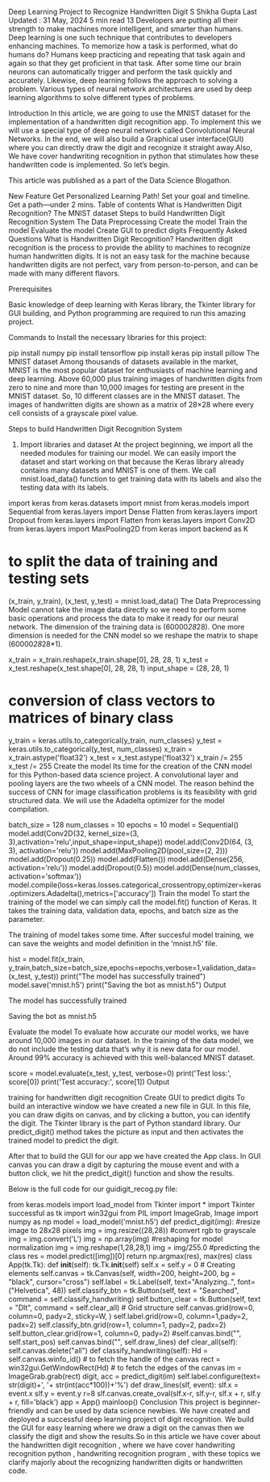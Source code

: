  Deep Learning Project to Recognize Handwritten Digit
S
Shikha Gupta
Last Updated : 31 May, 2024
 5 min read
13
Developers are putting all their strength to make machines more intelligent, and smarter than humans. Deep learning is one such technique that contributes to developers enhancing machines. To memorize how a task is performed, what do humans do? Humans keep practicing and repeating that task again and again so that they get proficient in that task. After some time our brain neurons can automatically trigger and perform the task quickly and accurately. Likewise, deep learning follows the approach to solving a problem. Various types of neural network architectures are used by deep learning algorithms to solve different types of problems.

Introduction
In this article, we are going to use the MNIST dataset for the implementation of a handwritten digit recognition app. To implement this we will use a special type of deep neural network called Convolutional Neural Networks. In the end, we will also build a Graphical user interface(GUI) where you can directly draw the digit and recognize it straight away.Also, We have cover handwriting recognition in python that stimulates how these handwritten code is implemented. So let’s begin.

This article was published as a part of the Data Science Blogathon.

New Feature
Get Personalized Learning Path!
Set your goal and timeline. Get a path—under 2 mins.
Table of contents
What is Handwritten Digit Recognition?
The MNIST dataset
Steps to build Handwritten Digit Recognition System
The Data Preprocessing
Create the model
Train the model
Evaluate the model
Create GUI to predict digits
Frequently Asked Questions
What is Handwritten Digit Recognition?
Handwritten digit recognition is the process to provide the ability to machines to recognize human handwritten digits. It is not an easy task for the machine because handwritten digits are not perfect, vary from person-to-person, and can be made with many different flavors.

Prerequisites

Basic knowledge of deep learning with Keras library, the Tkinter library for GUI building, and Python programming are required to run this amazing project.

Commands to Install the necessary libraries for this project:

pip install numpy
pip install tensorflow
pip install keras
pip install pillow
The MNIST dataset
Among thousands of datasets available in the market, MNIST is the most popular dataset for enthusiasts of machine learning and deep learning. Above 60,000 plus training images of handwritten digits from zero to nine and more than 10,000 images for testing are present in the MNIST dataset. So, 10 different classes are in the MNIST dataset. The images of handwritten digits are shown as a matrix of 28×28 where every cell consists of a grayscale pixel value.

Steps to build Handwritten Digit Recognition System
1. Import libraries and dataset
At the project beginning, we import all the needed modules for training our model. We can easily import the dataset and start working on that because the Keras library already contains many datasets and MNIST is one of them. We call mnist.load_data() function to get training data with its labels and also the testing data with its labels.

import keras
from keras.datasets import mnist
from keras.models import Sequential
from keras.layers import Dense Flatten
from keras.layers import Dropout
from keras.layers import Flatten
from keras.layers import Conv2D
from keras.layers import MaxPooling2D
from keras import backend as K
#  to split the data of training and testing sets
(x_train, y_train), (x_test, y_test) = mnist.load_data()
The Data Preprocessing
Model cannot take the image data directly so we need to perform some basic operations and process the data to make it ready for our neural network. The dimension of the training data is (60000*28*28). One more dimension is needed for the CNN model so we reshape the matrix to shape (60000*28*28*1).

x_train = x_train.reshape(x_train.shape[0], 28, 28, 1)
x_test = x_test.reshape(x_test.shape[0], 28, 28, 1)
input_shape = (28, 28, 1)
# conversion of class vectors to matrices of  binary class 
y_train = keras.utils.to_categorical(y_train, num_classes)
y_test = keras.utils.to_categorical(y_test, num_classes)
x_train = x_train.astype('float32')
x_test = x_test.astype('float32')
x_train /= 255
x_test /= 255
Create the model
Its time for the creation of the CNN model for this Python-based data science project. A convolutional layer and pooling layers are the two wheels of a CNN model. The reason behind the success of CNN for image classification problems is its feasibility with grid structured data. We will use the Adadelta optimizer for the model compilation.

batch_size = 128
num_classes = 10
epochs = 10
model = Sequential()
model.add(Conv2D(32, kernel_size=(3, 3),activation='relu',input_shape=input_shape))
model.add(Conv2D(64, (3, 3), activation='relu'))
model.add(MaxPooling2D(pool_size=(2, 2)))
model.add(Dropout(0.25))
model.add(Flatten())
model.add(Dense(256, activation='relu'))
model.add(Dropout(0.5))
model.add(Dense(num_classes, activation='softmax'))
model.compile(loss=keras.losses.categorical_crossentropy,optimizer=keras.optimizers.Adadelta(),metrics=['accuracy'])
Train the model
To start the training of the model we can simply call the model.fit() function of Keras. It takes the training data, validation data, epochs, and batch size as the parameter.

The training of model takes some time. After succesful model training, we can save the weights and model definition in the ‘mnist.h5’ file.

hist = model.fit(x_train, y_train,batch_size=batch_size,epochs=epochs,verbose=1,validation_data=(x_test, y_test))
print("The model has successfully trained")
model.save('mnist.h5')
print("Saving the bot as mnist.h5")
Output

The model has successfully trained

Saving the bot as mnist.h5

Evaluate the model
To evaluate how accurate our model works, we have around 10,000 images in our dataset. In the training of the data model, we do not include the testing data that’s why it is new data for our model. Around 99% accuracy is achieved with this well-balanced MNIST dataset.

score = model.evaluate(x_test, y_test, verbose=0)
print('Test loss:', score[0])
print('Test accuracy:', score[1])
Output

training for handwritten digit recognition
Create GUI to predict digits
To build an interactive window we have created a new file in GUI. In this file, you can draw digits on canvas, and by clicking a button, you can identify the digit. The Tkinter library is the part of Python standard library. Our predict_digit() method takes the picture as input and then activates the trained model to predict the digit.

After that to build the GUI for our app we have created the App class. In GUI canvas you can draw a digit by capturing the mouse event and with a button click, we hit the predict_digit() function and show the results.

Below is the full code for our guidigit_recog.py file:

from keras.models import load_model
from Tkinter import *
import Tkinter successful  as tk
import win32gui
from PIL import ImageGrab, Image
import numpy as np
model = load_model('mnist.h5')
def predict_digit(img):
    #resize image to 28x28 pixels
    img = img.resize((28,28))
    #convert rgb to grayscale
    img = img.convert('L')
    img = np.array(img)
    #reshaping for model normalization
    img = img.reshape(1,28,28,1)
    img = img/255.0
    #predicting the class
    res = model.predict([img])[0]
    return np.argmax(res), max(res)
class App(tk.Tk):
    def __init__(self):
        tk.Tk.__init__(self)
        self.x = self.y = 0
        # Creating elements
        self.canvas = tk.Canvas(self, width=200, height=200, bg = "black", cursor="cross")
        self.label = tk.Label(self, text="Analyzing..", font=("Helvetica", 48))
        self.classify_btn = tk.Button(self, text = "Searched", command =         self.classify_handwriting) 
        self.button_clear = tk.Button(self, text = "Dlt", command = self.clear_all)
        # Grid structure
        self.canvas.grid(row=0, column=0, pady=2, sticky=W, )
        self.label.grid(row=0, column=1,pady=2, padx=2)
        self.classify_btn.grid(row=1, column=1, pady=2, padx=2)
        self.button_clear.grid(row=1, column=0, pady=2)
        #self.canvas.bind("", self.start_pos)
        self.canvas.bind("", self.draw_lines)
    def clear_all(self):
        self.canvas.delete("all")
    def classify_handwriting(self):
        Hd = self.canvas.winfo_id() # to fetch the handle of the canvas
        rect = win32gui.GetWindowRect(Hd) # to fetch the edges of the canvas
        im = ImageGrab.grab(rect)
        digit, acc = predict_digit(im)
        self.label.configure(text= str(digit)+', '+ str(int(acc*100))+'%')
    def draw_lines(slf, event):
        slf.x = event.x
        slf.y = event.y
        r=8
        slf.canvas.create_oval(slf.x-r, slf.y-r, slf.x + r, slf.y + r, fill='black')
app = App()
mainloop()
Conclusion
This project is beginner-friendly and can be used by data science newbies. We have created and deployed a successful deep learning project of digit recognition. We build the GUI for easy learning where we draw a digit on the canvas then we classify the digit and show the results.So in this article we have cover about the handwritten digit recognition , where we have cover handwriting recognition python , handwriting recognition program , with these topics we clarify majorly about the recognizing handwritten digits or handwritten code.
